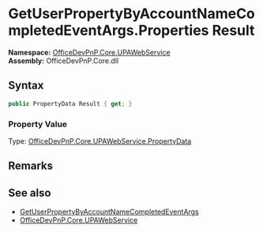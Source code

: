 # GetUserPropertyByAccountNameCompletedEventArgs.Properties Result
  

**Namespace:** [OfficeDevPnP.Core.UPAWebService](OfficeDevPnP.Core.UPAWebService.md)  
**Assembly:** OfficeDevPnP.Core.dll  
## Syntax
```C#
public PropertyData Result { get; }
```

### Property Value
Type: [OfficeDevPnP.Core.UPAWebService.PropertyData](OfficeDevPnP.Core.UPAWebService.PropertyData.md)  

## Remarks 

## See also
- [GetUserPropertyByAccountNameCompletedEventArgs](OfficeDevPnP.Core.UPAWebService.GetUserPropertyByAccountNameCompletedEventArgs.md) 
- [OfficeDevPnP.Core.UPAWebService](OfficeDevPnP.Core.UPAWebService.md)
